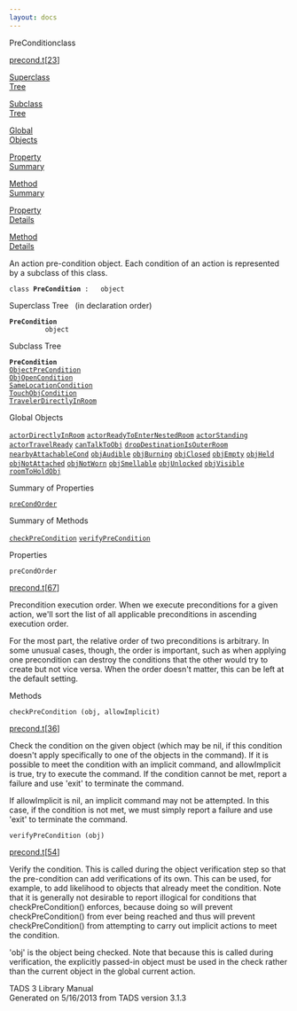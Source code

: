 ```yaml
---
layout: docs
---
```

<span class="title">PreCondition</span><span class="type">class</span>

[precond.t](../file/precond.t.html)\[[23](../source/precond.t.html#23)\]

[Superclass  
Tree](#_SuperClassTree_)

[Subclass  
Tree](#_SubClassTree_)

[Global  
Objects](#_ObjectSummary_)

[Property  
Summary](#_PropSummary_)

[Method  
Summary](#_MethodSummary_)

[Property  
Details](#_Properties_)

[Method  
Details](#_Methods_)



An action pre-condition object. Each condition of an action is
represented by a subclass of this class.

`class `**`PreCondition`**` :   object`



<span id="_SuperClassTree_"></span>



<span class="hdln">Superclass Tree</span>   (in declaration order)



**`PreCondition`**  
`         object`  
<span id="_SubClassTree_"></span>



<span class="hdln">Subclass Tree</span>  



**`PreCondition`**  
[`ObjectPreCondition`](../object/ObjectPreCondition.html)  
[`ObjOpenCondition`](../object/ObjOpenCondition.html)  
[`SameLocationCondition`](../object/SameLocationCondition.html)  
[`TouchObjCondition`](../object/TouchObjCondition.html)  
[`TravelerDirectlyInRoom`](../object/TravelerDirectlyInRoom.html)  
<span id="_ObjectSummary_"></span>



<span class="hdln">Global Objects</span>  



[`actorDirectlyInRoom`](../object/actorDirectlyInRoom.html) [`actorReadyToEnterNestedRoom`](../object/actorReadyToEnterNestedRoom.html) [`actorStanding`](../object/actorStanding.html) [`actorTravelReady`](../object/actorTravelReady.html) [`canTalkToObj`](../object/canTalkToObj.html) [`dropDestinationIsOuterRoom`](../object/dropDestinationIsOuterRoom.html) [`nearbyAttachableCond`](../object/nearbyAttachableCond.html) [`objAudible`](../object/objAudible.html) [`objBurning`](../object/objBurning.html) [`objClosed`](../object/objClosed.html) [`objEmpty`](../object/objEmpty.html) [`objHeld`](../object/objHeld.html) [`objNotAttached`](../object/objNotAttached.html) [`objNotWorn`](../object/objNotWorn.html) [`objSmellable`](../object/objSmellable.html) [`objUnlocked`](../object/objUnlocked.html) [`objVisible`](../object/objVisible.html) [`roomToHoldObj`](../object/roomToHoldObj.html)
<span id="_PropSummary_"></span>



<span class="hdln">Summary of Properties</span>  



[`preCondOrder`](#preCondOrder)

<span id="_MethodSummary_"></span>



<span class="hdln">Summary of Methods</span>  



[`checkPreCondition`](#checkPreCondition) [`verifyPreCondition`](#verifyPreCondition)

<span id="_Properties_"></span>



<span class="hdln">Properties</span>  



<span id="preCondOrder"></span>

`preCondOrder`

[precond.t](../file/precond.t.html)\[[67](../source/precond.t.html#67)\]



Precondition execution order. When we execute preconditions for a given
action, we'll sort the list of all applicable preconditions in ascending
execution order.

For the most part, the relative order of two preconditions is arbitrary.
In some unusual cases, though, the order is important, such as when
applying one precondition can destroy the conditions that the other
would try to create but not vice versa. When the order doesn't matter,
this can be left at the default setting.



<span id="_Methods_"></span>



<span class="hdln">Methods</span>  



<span id="checkPreCondition"></span>

`checkPreCondition (obj, allowImplicit)`

[precond.t](../file/precond.t.html)\[[36](../source/precond.t.html#36)\]



Check the condition on the given object (which may be nil, if this
condition doesn't apply specifically to one of the objects in the
command). If it is possible to meet the condition with an implicit
command, and allowImplicit is true, try to execute the command. If the
condition cannot be met, report a failure and use 'exit' to terminate
the command.

If allowImplicit is nil, an implicit command may not be attempted. In
this case, if the condition is not met, we must simply report a failure
and use 'exit' to terminate the command.



<span id="verifyPreCondition"></span>

`verifyPreCondition (obj)`

[precond.t](../file/precond.t.html)\[[54](../source/precond.t.html#54)\]



Verify the condition. This is called during the object verification step
so that the pre-condition can add verifications of its own. This can be
used, for example, to add likelihood to objects that already meet the
condition. Note that it is generally not desirable to report illogical
for conditions that checkPreCondition() enforces, because doing so will
prevent checkPreCondition() from ever being reached and thus will
prevent checkPreCondition() from attempting to carry out implicit
actions to meet the condition.

'obj' is the object being checked. Note that because this is called
during verification, the explicitly passed-in object must be used in the
check rather than the current object in the global current action.





TADS 3 Library Manual  
Generated on 5/16/2013 from TADS version 3.1.3


